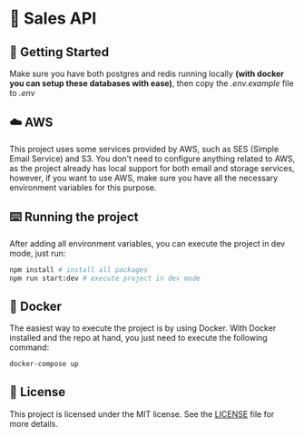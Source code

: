 # 💸 Sales API

## 🚀 Getting Started

Make sure you have both postgres and redis running locally **(with docker you can setup these databases with ease)**, then copy the _.env.example_ file to _.env_

## ☁️ AWS

This project uses some services provided by AWS, such as SES (Simple Email Service) and S3. You don't need to configure anything related to AWS, as the project already has local support for both email and storage services, however, if you want to use AWS, make sure you have all the necessary environment variables for this purpose.

## ⌨️ Running the project

After adding all environment variables, you can execute the project in dev mode, just run:

```bash
npm install # install all packages
npm run start:dev # execute project in dev mode
```

## 🐳 Docker

The easiest way to execute the project is by using Docker.
With Docker installed and the repo at hand, you just need to execute the following command:

```bash
docker-compose up
```

## 📝 License

This project is licensed under the MIT license. See the [LICENSE](./LICENSE.md) file for more details.
